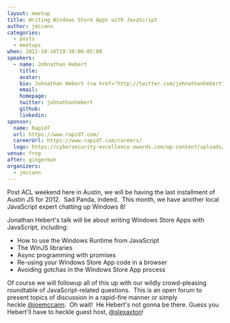 ```yaml
---
layout: meetup
title: Writing Windows Store Apps with JavaScript
author: jmccann
categories:
  - posts
  - meetups
when: 2012-10-16T19:30:00-05:00
speakers:
  - name: Johnathan Hebert
    title:
    avatar:
    bio: Johnathan Hebert (<a href="http://twitter.com/johnathanhebert">@johnathanhebert</a>) is the lead JavaScript developer for <a href="http://evernote.com">Evernote</a> in Austin.  He spends his days writing <a href="http://skitch.com">Skitch</a> for Windows 8 and browsers, and loves to learn all the latest and greatest stuff that can be done with JavaScript.
    email:
    homepage:
    twitter: johnathanhebert
    github:
    linkedin:
sponsor:
  name: Rapid7
  url: https://www.rapid7.com/
  careerUrl: https://www.rapid7.com/careers/
  logo: https://cybersecurity-excellence-awards.com/wp-content/uploads/2016/02/377921-500x84.png
venue: frog
after: gingerman
organizers:
  - jmccann
---
```


Post ACL weekend here in Austin, we will be having the last installment of Austin JS for 2012.  Sad Panda, indeed.  This month, we have another local JavaScript expert chatting up Windows 8!

Jonathan Hebert's talk will be about writing Windows Store Apps with JavaScript, including:

* How to use the Windows Runtime from JavaScript
* The WinJS libraries
* Async programming with promises
* Re-using your Windows Store App code in a browser
* Avoiding gotchas in the Windows Store App process

Of course we will followup all of this up with our wildly crowd-pleasing roundtable of JavaScript-related questions.  This is an open forum to present topics of discussion in a rapid-fire manner or simply heckle [@joemccann][4].  Oh wait!  He Hebert's not gonna be there. Guess you Hebert'll have to heckle guest host, [@slexaxton][5]!

[4]: http://twitter.com/joemccann
[5]: http://twitter.com/slexaxton
